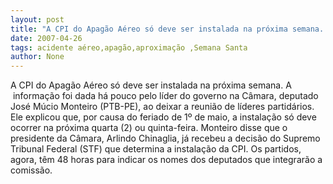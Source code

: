 ```yaml
---
layout: post
title: "A CPI do Apagão Aéreo só deve ser instalada na próxima semana. "
date: 2007-04-26
tags: acidente aéreo,apagão,aproximação ,Semana Santa
author: None
---
```

A CPI do Apagão Aéreo só deve ser instalada na próxima semana. 
A &nbsp;informação foi dada há pouco pelo líder do governo na Câmara, deputado José Múcio Monteiro (PTB-PE), ao deixar a reunião de líderes partidários. 
Ele explicou que, por causa do feriado de 1º de maio, a instalação só deve ocorrer na próxima quarta (2) ou quinta-feira.
Monteiro disse que o presidente da Câmara, Arlindo Chinaglia, já recebeu a decisão do Supremo Tribunal Federal (STF) que determina a instalação da CPI. 
Os partidos, agora, têm 48 horas para indicar os nomes dos deputados que integrarão a comissão. 